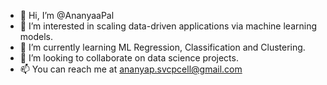 - 👋 Hi, I’m @AnanyaaPal
- 👀 I’m interested in scaling data-driven applications via machine learning models.
- 🌱 I’m currently learning ML Regression, Classification and Clustering. 
- 💞️ I’m looking to collaborate on data science projects. 
- 📫 You can reach me at ananyap.svcpcell@gmail.com

